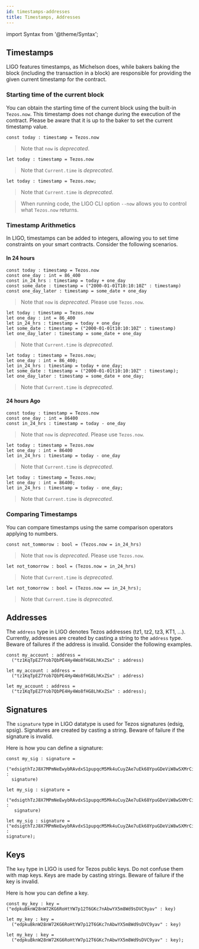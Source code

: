 ```yaml
---
id: timestamps-addresses
title: Timestamps, Addresses
---
```


import Syntax from '@theme/Syntax';

## Timestamps

LIGO features timestamps, as Michelson does, while bakers baking the
block (including the transaction in a block) are responsible for
providing the given current timestamp for the contract.

### Starting time of the current block

You can obtain the starting time of the current block using the 
built-in `Tezos.now`. This timestamp does not change during the execution 
of the contract. Please be aware that it is up to the baker to set the
current timestamp value.

<Syntax syntax="pascaligo">

```pascaligo group=a
const today : timestamp = Tezos.now
```

> Note that `now` is *deprecated*.

</Syntax>
<Syntax syntax="cameligo">

```cameligo group=a
let today : timestamp = Tezos.now
```

> Note that `Current.time` is *deprecated*.

</Syntax>
<Syntax syntax="reasonligo">

```reasonligo group=a
let today : timestamp = Tezos.now;
```

> Note that `Current.time` is *deprecated*.

</Syntax>


> When running code, the LIGO CLI option `--now`
> allows you to control what `Tezos.now` returns.

### Timestamp Arithmetics

In LIGO, timestamps can be added to integers, allowing you to set time
constraints on your smart contracts. Consider the following scenarios.

#### In 24 hours


<Syntax syntax="pascaligo">

```pascaligo group=b
const today : timestamp = Tezos.now
const one_day : int = 86_400
const in_24_hrs : timestamp = today + one_day
const some_date : timestamp = ("2000-01-01T10:10:10Z" : timestamp)
const one_day_later : timestamp = some_date + one_day
```

> Note that `now` is *deprecated*. Please use `Tezos.now`.

</Syntax>
<Syntax syntax="cameligo">

```cameligo group=b
let today : timestamp = Tezos.now
let one_day : int = 86_400
let in_24_hrs : timestamp = today + one_day
let some_date : timestamp = ("2000-01-01t10:10:10Z" : timestamp)
let one_day_later : timestamp = some_date + one_day
```

> Note that `Current.time` is *deprecated*.

</Syntax>
<Syntax syntax="reasonligo">

```reasonligo group=b
let today : timestamp = Tezos.now;
let one_day : int = 86_400;
let in_24_hrs : timestamp = today + one_day;
let some_date : timestamp = ("2000-01-01t10:10:10Z" : timestamp);
let one_day_later : timestamp = some_date + one_day;
```

> Note that `Current.time` is *deprecated*.

</Syntax>


#### 24 hours Ago


<Syntax syntax="pascaligo">

```pascaligo group=c
const today : timestamp = Tezos.now
const one_day : int = 86400
const in_24_hrs : timestamp = today - one_day
```

> Note that `now` is *deprecated*. Please use `Tezos.now`.

</Syntax>
<Syntax syntax="cameligo">

```cameligo group=c
let today : timestamp = Tezos.now
let one_day : int = 86400
let in_24_hrs : timestamp = today - one_day
```

> Note that `Current.time` is *deprecated*.

</Syntax>
<Syntax syntax="reasonligo">

```reasonligo group=c
let today : timestamp = Tezos.now;
let one_day : int = 86400;
let in_24_hrs : timestamp = today - one_day;
```

> Note that `Current.time` is *deprecated*.

</Syntax>


### Comparing Timestamps

You can compare timestamps using the same comparison operators
applying to numbers.


<Syntax syntax="pascaligo">

```pascaligo group=c
const not_tommorow : bool = (Tezos.now = in_24_hrs)
```

> Note that `now` is *deprecated*. Please use `Tezos.now`.

</Syntax>
<Syntax syntax="cameligo">

```cameligo group=c
let not_tomorrow : bool = (Tezos.now = in_24_hrs)
```

> Note that `Current.time` is *deprecated*.

</Syntax>
<Syntax syntax="reasonligo">

```reasonligo group=c
let not_tomorrow : bool = (Tezos.now == in_24_hrs);
```

> Note that `Current.time` is *deprecated*.

</Syntax>


## Addresses

The `address` type in LIGO denotes Tezos addresses (tz1, tz2, tz3,
KT1, ...). Currently, addresses are created by casting a string to the
`address` type. Beware of failures if the address is invalid. Consider
the following examples.


<Syntax syntax="pascaligo">

```pascaligo group=d
const my_account : address =
  ("tz1KqTpEZ7Yob7QbPE4Hy4Wo8fHG8LhKxZSx" : address)
```

</Syntax>
<Syntax syntax="cameligo">

```cameligo group=d
let my_account : address =
  ("tz1KqTpEZ7Yob7QbPE4Hy4Wo8fHG8LhKxZSx" : address)
```

</Syntax>
<Syntax syntax="reasonligo">

```reasonligo group=d
let my_account : address =
  ("tz1KqTpEZ7Yob7QbPE4Hy4Wo8fHG8LhKxZSx" : address);
```

</Syntax>


## Signatures

The `signature` type in LIGO datatype is used for Tezos signatures
(edsig, spsig). Signatures are created by casting a string. Beware of
failure if the signature is invalid.

Here is how you can define a signature:


<Syntax syntax="pascaligo">

```pascaligo group=e
const my_sig : signature =
  ("edsigthTzJ8X7MPmNeEwybRAvdxS1pupqcM5Mk4uCuyZAe7uEk68YpuGDeViW8wSXMrCi5CwoNgqs8V2w8ayB5dMJzrYCHhD8C7" :
  signature)
```

</Syntax>
<Syntax syntax="cameligo">

```cameligo group=e
let my_sig : signature =
   ("edsigthTzJ8X7MPmNeEwybRAvdxS1pupqcM5Mk4uCuyZAe7uEk68YpuGDeViW8wSXMrCi5CwoNgqs8V2w8ayB5dMJzrYCHhD8C7" :
   signature)
```

</Syntax>
<Syntax syntax="reasonligo">

```reasonligo group=e
let my_sig : signature =
("edsigthTzJ8X7MPmNeEwybRAvdxS1pupqcM5Mk4uCuyZAe7uEk68YpuGDeViW8wSXMrCi5CwoNgqs8V2w8ayB5dMJzrYCHhD8C7" :
signature);
```

</Syntax>


## Keys

The `key` type in LIGO is used for Tezos public keys. Do not confuse
them with map keys. Keys are made by casting strings. Beware of
failure if the key is invalid.

Here is how you can define a key.


<Syntax syntax="pascaligo">

```pascaligo group=f
const my_key : key =
("edpkuBknW28nW72KG6RoHtYW7p12T6GKc7nAbwYX5m8Wd9sDVC9yav" : key)
```

</Syntax>
<Syntax syntax="cameligo">

```cameligo group=f
let my_key : key =
  ("edpkuBknW28nW72KG6RoHtYW7p12T6GKc7nAbwYX5m8Wd9sDVC9yav" : key)
```

</Syntax>
<Syntax syntax="reasonligo">

```reasonligo group=f
let my_key : key =
  ("edpkuBknW28nW72KG6RoHtYW7p12T6GKc7nAbwYX5m8Wd9sDVC9yav" : key);
```

</Syntax>

